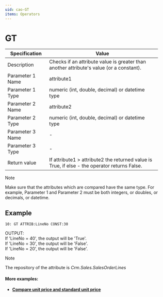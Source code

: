 ```yaml
---
uid: cao-GT
items: Operators
---
```


# GT 

| Specification         | Value                                                        |
| --------------------- | ------------------------------------------------------------ |
| Description           | Checks if an attribute value is greater than another attribute's value (or a constant).           |
| Parameter 1 Name      | attribute1                                                         |
| Parameter 1 Type      | numeric (int, double, decimal) or datetime type                                    |
| Parameter 2 Name      | attribute2                                                          |
| Parameter 2 Type      | numeric (int, double, decimal) or datetime type                                                            |
| Parameter 3 Name      | -                                                            |
| Parameter 3 Type      | -                                                            |
| Return value          | If attribute1 > attribute2 the returned value is True, if else - the operator returns False.                                                          |

> [!NOTE]
> 
> Make sure that the attributes which are compared have the same type. For example, Parameter 1 and Parameter 2 must be both integers, or doubles, or decimals, or datetime.

## Example

```      
10: GT ATTRIB:LineNo CONST:30   
```
OUTPUT: 
<br/>If 'LineNo = 40', the output will be 'True'.
<br/>If 'LineNo = 30', the output will be 'False'.
<br/>If 'LineNo = 20', the output will be 'False'.


> [!NOTE]
> 
> The repository of the attribute is *Crm.Sales.SalesOrderLines*

#### More examples:

- **[Compare unit price and standard unit price](https://docs.erp.net/tech/advanced/calculated-attributes/examples/compare-unit-and-standard-unit-price.html)**


